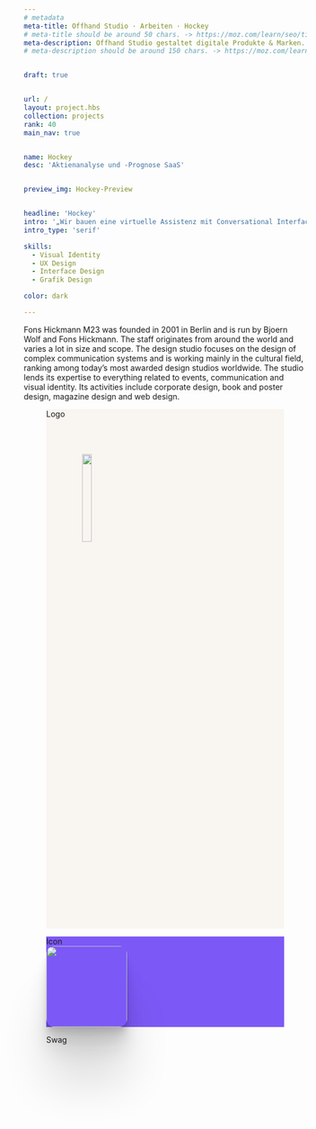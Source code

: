 ```yaml
---
# metadata
meta-title: Offhand Studio · Arbeiten · Hockey
# meta-title should be around 50 chars. -> https://moz.com/learn/seo/title-tag
meta-description: Offhand Studio gestaltet digitale Produkte & Marken. Wir sind Experten in Visual Identity Design, UX und UI Design.
# meta-description should be around 150 chars. -> https://moz.com/learn/seo/meta-description


draft: true


url: /
layout: project.hbs
collection: projects
rank: 40
main_nav: true


name: Hockey
desc: 'Aktienanalyse und -Prognose SaaS'


preview_img: Hockey-Preview


headline: 'Hockey'
intro: '„Wir bauen eine virtuelle Assistenz mit Conversational Interface — Hast Du Lust?”'
intro_type: 'serif'

skills:
  - Visual Identity
  - UX Design
  - Interface Design
  - Grafik Design

color: dark

---
```




Fons Hickmann M23 was founded in 2001 in Berlin and is run by Bjoern Wolf and Fons Hickmann. The staff originates from around the world and varies a lot in size and scope.
The design studio focuses on the design of complex communication systems and is working mainly in the cultural field, ranking among today’s most awarded design studios worldwide.
The studio lends its expertise to everything related to events, communication and visual identity. Its activities include corporate design, book and poster design, magazine design and web design.


  <figure class="slide light" style="background-color:#F9F5F1;">
    <figcaption>Logo</figcaption>
    <img src="/assets/img/Hockey-Logo.svg" height="20%" style="margin:15%;">
  </figure>
    <figure class="slide" style="background-color:#7C59F6">
    <figcaption>
    Icon
    </figcaption>
    <img src="/assets/img/Hockey-App_store_1024_1x.png" style="width:15vw;height:auto;border-radius:10%;
    box-shadow:
  0 2.8px 2.2px rgba(0, 0, 0, 0.034),
  0 6.7px 5.3px rgba(0, 0, 0, 0.048),
  0 12.5px 10px rgba(0, 0, 0, 0.06),
  0 22.3px 17.9px rgba(0, 0, 0, 0.072),
  0 41.8px 33.4px rgba(0, 0, 0, 0.086),
  0 100px 80px rgba(0, 0, 0, 0.12);"/>
  </figure>

  <figure class="slide light" style="background-image:url('/assets/img/Hockey-Bin.jpg')">
    <figcaption>
    Swag
    </figcaption>
  </figure>
